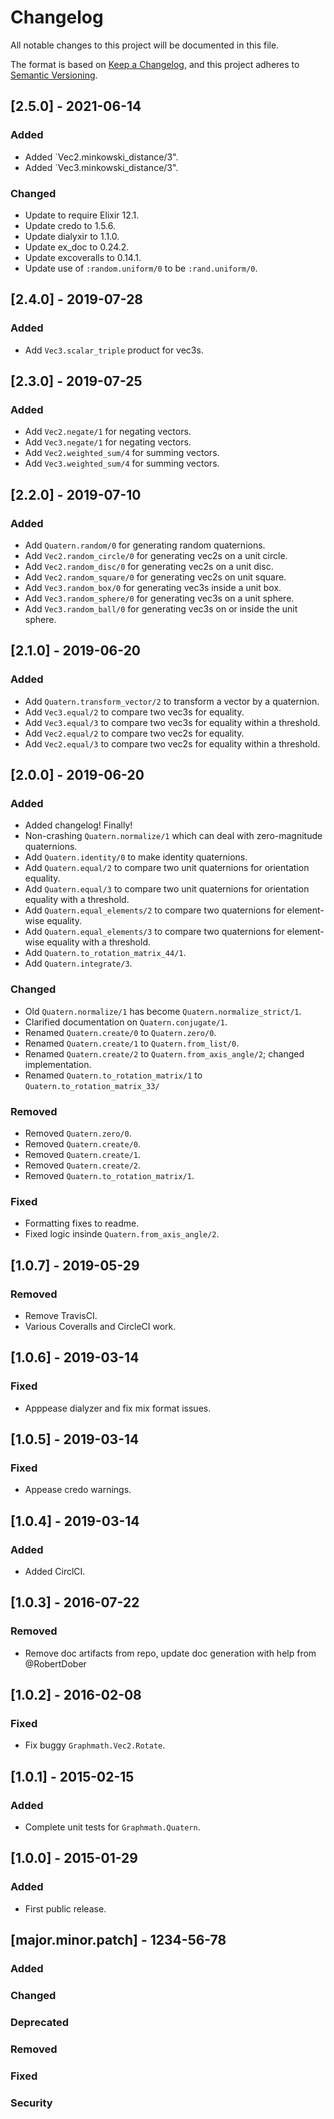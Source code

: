 # Changelog
All notable changes to this project will be documented in this file.

The format is based on [Keep a Changelog](https://keepachangelog.com/en/1.0.0/),
and this project adheres to [Semantic Versioning](https://semver.org/spec/v2.0.0.html).

## [2.5.0] - 2021-06-14
### Added
- Added `Vec2.minkowski_distance/3".
- Added `Vec3.minkowski_distance/3".

### Changed
- Update to require Elixir 12.1.
- Update credo to 1.5.6.
- Update dialyxir to 1.1.0.
- Update ex_doc to 0.24.2.
- Update excoveralls to 0.14.1.
- Update use of `:random.uniform/0` to be `:rand.uniform/0`.

## [2.4.0] - 2019-07-28
### Added
- Add `Vec3.scalar_triple` product for vec3s.

## [2.3.0] - 2019-07-25
### Added
- Add `Vec2.negate/1` for negating vectors.
- Add `Vec3.negate/1` for negating vectors.
- Add `Vec2.weighted_sum/4` for summing vectors.
- Add `Vec3.weighted_sum/4` for summing vectors.

## [2.2.0] - 2019-07-10
### Added
- Add `Quatern.random/0` for generating random quaternions.
- Add `Vec2.random_circle/0` for generating vec2s on a unit circle.
- Add `Vec2.random_disc/0` for generating vec2s on a unit disc.
- Add `Vec2.random_square/0` for generating vec2s on unit square.
- Add `Vec3.random_box/0` for generating vec3s inside a unit box.
- Add `Vec3.random_sphere/0` for generating vec3s on a unit sphere.
- Add `Vec3.random_ball/0` for generating vec3s on or inside the unit sphere.

## [2.1.0] - 2019-06-20
### Added
- Add `Quatern.transform_vector/2` to transform a vector by a quaternion.
- Add `Vec3.equal/2` to compare two vec3s for equality.
- Add `Vec3.equal/3` to compare two vec3s for equality within a threshold.
- Add `Vec2.equal/2` to compare two vec2s for equality.
- Add `Vec2.equal/3` to compare two vec2s for equality within a threshold.

## [2.0.0] - 2019-06-20
### Added
- Added changelog! Finally!
- Non-crashing `Quatern.normalize/1` which can deal with zero-magnitude quaternions.
- Add `Quatern.identity/0` to make identity quaternions.
- Add `Quatern.equal/2` to compare two unit quaternions for orientation equality.
- Add `Quatern.equal/3` to compare two unit quaternions for orientation equality with a threshold.
- Add `Quatern.equal_elements/2` to compare two quaternions for element-wise equality.
- Add `Quatern.equal_elements/3` to compare two quaternions for element-wise equality with a threshold.
- Add `Quatern.to_rotation_matrix_44/1`.
- Add `Quatern.integrate/3`.

### Changed
- Old `Quatern.normalize/1` has become `Quatern.normalize_strict/1`.
- Clarified documentation on `Quatern.conjugate/1`.
- Renamed `Quatern.create/0` to `Quatern.zero/0`.
- Renamed `Quatern.create/1` to `Quatern.from_list/0`.
- Renamed `Quatern.create/2` to `Quatern.from_axis_angle/2`; changed implementation.
- Renamed `Quatern.to_rotation_matrix/1` to `Quatern.to_rotation_matrix_33/`

### Removed
- Removed `Quatern.zero/0`.
- Removed `Quatern.create/0`.
- Removed `Quatern.create/1`.
- Removed `Quatern.create/2`.
- Removed `Quatern.to_rotation_matrix/1`.

### Fixed
- Formatting fixes to readme.
- Fixed logic insinde `Quatern.from_axis_angle/2`.

## [1.0.7] - 2019-05-29
### Removed
- Remove TravisCI.
- Various Coveralls and CircleCI work.

## [1.0.6] - 2019-03-14
### Fixed
- Apppease dialyzer and fix mix format issues.

## [1.0.5] - 2019-03-14
### Fixed
- Appease credo warnings.

## [1.0.4] - 2019-03-14
### Added
- Added CirclCI.

## [1.0.3] - 2016-07-22
### Removed
- Remove doc artifacts from repo, update doc generation with help from @RobertDober

## [1.0.2] - 2016-02-08
### Fixed
- Fix buggy `Graphmath.Vec2.Rotate`.

## [1.0.1] - 2015-02-15
### Added
- Complete unit tests for `Graphmath.Quatern`.

## [1.0.0] - 2015-01-29
### Added
- First public release.

## [major.minor.patch] - 1234-56-78
### Added
### Changed
### Deprecated
### Removed
### Fixed
### Security
